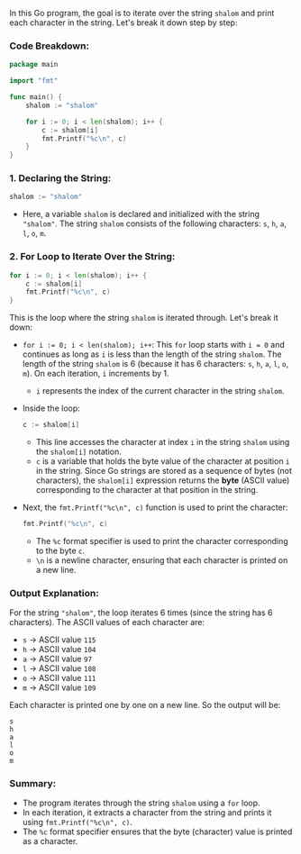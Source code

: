 In this Go program, the goal is to iterate over the string `shalom` and print each character in the string. Let's break it down step by step:

### Code Breakdown:

```go
package main

import "fmt"

func main() {
	shalom := "shalom"

	for i := 0; i < len(shalom); i++ {
		c := shalom[i]
		fmt.Printf("%c\n", c)
	}
}
```

### 1. **Declaring the String:**
```go
shalom := "shalom"
```
- Here, a variable `shalom` is declared and initialized with the string `"shalom"`. The string `shalom` consists of the following characters: `s`, `h`, `a`, `l`, `o`, `m`.

### 2. **For Loop to Iterate Over the String:**
```go
for i := 0; i < len(shalom); i++ {
    c := shalom[i]
    fmt.Printf("%c\n", c)
}
```
This is the loop where the string `shalom` is iterated through. Let's break it down:
- `for i := 0; i < len(shalom); i++`: This `for` loop starts with `i = 0` and continues as long as `i` is less than the length of the string `shalom`. The length of the string `shalom` is 6 (because it has 6 characters: `s`, `h`, `a`, `l`, `o`, `m`). On each iteration, `i` increments by 1.
  - `i` represents the index of the current character in the string `shalom`.
  
- Inside the loop:
  ```go
  c := shalom[i]
  ```
  - This line accesses the character at index `i` in the string `shalom` using the `shalom[i]` notation. 
  - `c` is a variable that holds the byte value of the character at position `i` in the string. Since Go strings are stored as a sequence of bytes (not characters), the `shalom[i]` expression returns the **byte** (ASCII value) corresponding to the character at that position in the string.

- Next, the `fmt.Printf("%c\n", c)` function is used to print the character:
  ```go
  fmt.Printf("%c\n", c)
  ```
  - The `%c` format specifier is used to print the character corresponding to the byte `c`.
  - `\n` is a newline character, ensuring that each character is printed on a new line.

### Output Explanation:
For the string `"shalom"`, the loop iterates 6 times (since the string has 6 characters). The ASCII values of each character are:
- `s` -> ASCII value `115`
- `h` -> ASCII value `104`
- `a` -> ASCII value `97`
- `l` -> ASCII value `108`
- `o` -> ASCII value `111`
- `m` -> ASCII value `109`

Each character is printed one by one on a new line. So the output will be:

```
s
h
a
l
o
m
```

### Summary:
- The program iterates through the string `shalom` using a `for` loop.
- In each iteration, it extracts a character from the string and prints it using `fmt.Printf("%c\n", c)`.
- The `%c` format specifier ensures that the byte (character) value is printed as a character.
